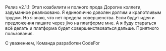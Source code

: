 Релиз v2.1.1: Этап юзабилити и полного прода
Дорогие коллеги, задуманное реализовано. Я единолично доволен долгим и крапотливым трудом. Но я знаю, что нет предела совершенства. Если будут идеи и предложения пишите через jivo на платформе мне.
А я буду стараться всё делать и платформа будет совершенствоваться дальше.
Приятного пользования.



С уважением,
Команда разработки CodeFor
